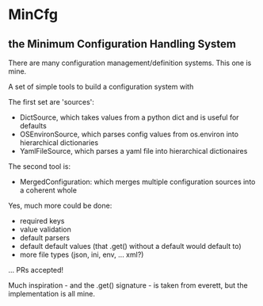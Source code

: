 # MinCfg
## the Minimum Configuration Handling System

There are many configuration management/definition systems.  This one is mine.

A set of simple tools to build a configuration system with

The first set are 'sources':
  - DictSource, which takes values from a python dict and is useful for defaults
  - OSEnvironSource, which parses config values from os.environ into hierarchical dictionaries
  - YamlFileSource, which parses a yaml file into hierarchical dictionaires
  
The second tool is:
  - MergedConfiguration: which merges multiple configuration sources into a coherent whole

Yes, much more could be done:
  - required keys
  - value validation
  - default parsers
  - default default values (that .get() without a default would default to)
  - more file types (json, ini, env, ... xml?)

... PRs accepted!

Much inspiration - and the .get() signature - is taken from everett, but the
implementation is all mine.

